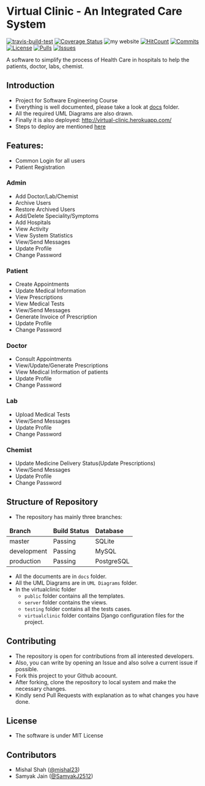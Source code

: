 # Virtual Clinic - An Integrated Care System

[![travis-build-test](https://travis-ci.org/mishal23/virtual-clinic.svg?branch=master)](https://travis-ci.org/mishal23/virtual-clinic?branch=master)
[![Coverage Status](https://img.shields.io/codecov/c/github/mishal23/virtual-clinic.svg)](https://codecov.io/gh/mishal23/virtual-clinic)
![my website](https://img.shields.io/website-up-down-green-red/http/virtual-clinic.herokuapp.com.svg?label=website)
[![HitCount](http://hits.dwyl.com/mishal23/virtual-clinic.svg)](http://hits.dwyl.com/mishal23/virtual-clinic)
[![Commits](https://github-basic-badges.herokuapp.com/commits/mishal23/virtual-clinic.svg)]()
[![License](https://github-basic-badges.herokuapp.com/license/mishal23/virtual-clinic.svg)]()
[![Pulls](https://github-basic-badges.herokuapp.com/pulls/mishal23/virtual-clinic.svg)]()
[![Issues](https://github-basic-badges.herokuapp.com/issues/mishal23/virtual-clinic.svg)]()


A software to simplify the process of Health Care in hospitals to help the patients, doctor, labs, chemist.

## Introduction
- Project for Software Engineering Course
- Everything is well documented, please take a look at [docs](/docs) folder.
- All the required UML Diagrams are also drawn.
- Finally it is also deployed: http://virtual-clinic.herokuapp.com/
- Steps to deploy are mentioned [here](https://github.com/mishal23/virtual-clinic/blob/production/virtualclinic/README.md)

## Features:
- Common Login for all users
- Patient Registration
### Admin
- Add Doctor/Lab/Chemist
- Archive Users
- Restore Archived Users
- Add/Delete Speciality/Symptoms
- Add Hospitals
- View Activity
- View System Statistics
- View/Send Messages
- Update Profile
- Change Password

### Patient
- Create Appointments
- Update Medical Information
- View Prescriptions
- View Medical Tests
- View/Send Messages
- Generate Invoice of Prescription
- Update Profile
- Change Password

### Doctor
- Consult Appointments
- View/Update/Generate Prescriptions
- View Medical Information of patients
- Update Profile
- Change Password

### Lab
- Upload Medical Tests
- View/Send Messages
- Update Profile
- Change Password

### Chemist
- Update Medicine Delivery Status(Update Prescriptions)
- View/Send Messages
- Update Profile
- Change Password

## Structure of Repository

- The repository has mainly three branches:
<table>
  <thead>
    <tr>
      <td><b>Branch</b></td>
      <td><b>Build Status</b></td>
      <td><b>Database</b></td>
    </tr>
  </thead>

  <tbody>
    <tr>
      <td>master</td>
      <td>Passing</td>
      <td>SQLite</td>
    </tr>
    <tr>
      <td>development</td>
      <td>Passing</td>
      <td>MySQL</td>
    </tr>
    <tr>
      <td>production</td>
      <td>Passing</td>
      <td>PostgreSQL</td>
    </tr>
  </tbody>
</table>

- All the documents are in `docs` folder.
- All the UML Diagrams are in `UML Diagrams` folder.
- In the virtualclinic folder
	- `public` folder contains all the templates.
	- `server` folder contains the views.
	- `testing` folder contains all the tests cases.
	- `virtualclinic` folder contains Django configuration files for the project.

## Contributing
- The repository is open for contributions from all interested developers.
- Also, you can write by opening an Issue and also solve a current issue if possible.
- Fork this project to your Github acoount.
- After forking, clone the repository to local system and make the necessary changes.
- Kindly send Pull Requests with explanation as to what changes you have done.

## License
- The software is under MIT License

## Contributors
- Mishal Shah ([@mishal23](https://github.com/mishal23))
- Samyak Jain ([@SamyakJ2512](https://github.com/SamyakJ2512))

